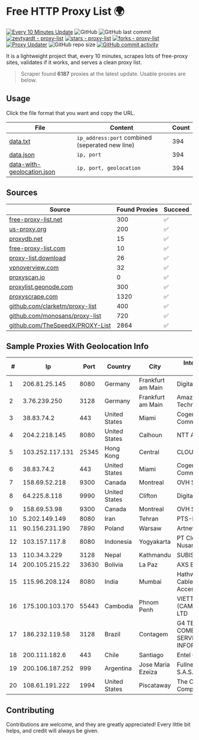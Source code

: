 
# Free HTTP Proxy List 🌍

[![Every 10 Minutes Update](https://github.com/mertguvencli/http-proxy-list/actions/workflows/main.yml/badge.svg?branch=main)](https://github.com/mertguvencli/http-proxy-list/actions/workflows/main.yml)
![GitHub](https://img.shields.io/github/license/mertguvencli/http-proxy-list)
![GitHub last commit](https://img.shields.io/github/last-commit/mertguvencli/http-proxy-list)
[![zevtyardt - proxy-list](https://img.shields.io/static/v1?label=zevtyardt&message=proxy-list&color=blue&logo=github)](https://github.com/zevtyardt/proxy-list "Go to GitHub repo")
[![stars - proxy-list](https://img.shields.io/github/stars/zevtyardt/proxy-list?style=social)](https://github.com/zevtyardt/proxy-list)
[![forks - proxy-list](https://img.shields.io/github/forks/zevtyardt/proxy-list?style=social)](https://github.com/zevtyardt/proxy-list)
[![Proxy Updater](https://github.com/zevtyardt/proxy-list/workflows/Proxy%20Updater/badge.svg)](https://github.com/zevtyardt/proxy-list/actions?query=workflow:"Proxy+Updater")
![GitHub repo size](https://img.shields.io/github/repo-size/zevtyardt/proxy-list)
[![GitHub commit activity](https://img.shields.io/github/commit-activity/m/zevtyardt/proxy-list?logo=commits)](https://github.com/zevtyardt/proxy-list/commits/main)

It is a lightweight project that, every 10 minutes, scrapes lots of free-proxy sites, validates if it works, and serves a clean proxy list.

> Scraper found **6187** proxies at the latest update. Usable proxies are below.

## Usage

Click the file format that you want and copy the URL.

|File|Content|Count|
|----|-------|-----|
|[data.txt](https://raw.githubusercontent.com/mertguvencli/http-proxy-list/main/proxy-list/data.txt)|`ip_address:port` combined (seperated new line)|394|
|[data.json](https://raw.githubusercontent.com/mertguvencli/http-proxy-list/main/proxy-list/data.json)|`ip, port`|394|
|[data-with-geolocation.json](https://raw.githubusercontent.com/mertguvencli/http-proxy-list/main/proxy-list/data-with-geolocation.json)|`ip, port, geolocation`|394|

## Sources

|Source|Found Proxies|Succeed|
|------|-------------|-------|
|[free-proxy-list.net](https://free-proxy-list.net)|300|✅|
|[us-proxy.org](https://www.us-proxy.org)|200|✅|
|[proxydb.net](http://proxydb.net)|15|✅|
|[free-proxy-list.com](https://free-proxy-list.com/?page=&port=&type%5B%5D=http&type%5B%5D=https&up_time=0&search=Search)|10|✅|
|[proxy-list.download](https://www.proxy-list.download/HTTP)|26|✅|
|[vpnoverview.com](https://vpnoverview.com/privacy/anonymous-browsing/free-proxy-servers)|32|✅|
|[proxyscan.io](https://www.proxyscan.io)|0|✅|
|[proxylist.geonode.com](https://proxylist.geonode.com/api/proxy-list?limit=300&page=1&sort_by=lastChecked&sort_type=desc&protocols=http,https)|300|✅|
|[proxyscrape.com](https://api.proxyscrape.com/v2/?request=displayproxies&protocol=http&timeout=10000&country=all&ssl=all&anonymity=all)|1320|✅|
|[github.com/clarketm/proxy-list](https://raw.githubusercontent.com/clarketm/proxy-list/master/proxy-list-raw.txt)|400|✅|
|[github.com/monosans/proxy-list](https://raw.githubusercontent.com/monosans/proxy-list/main/proxies/http.txt)|720|✅|
|[github.com/TheSpeedX/PROXY-List](https://raw.githubusercontent.com/TheSpeedX/PROXY-List/master/http.txt)|2864|✅|


## Sample Proxies With Geolocation Info

|#|Ip|Port|Country|City|Internet Service Provider|
|-|--|----|-------|----|-------------------------|
|1|206.81.25.145|8080|Germany|Frankfurt am Main|DigitalOcean, LLC|
|2|3.76.239.250|3128|Germany|Frankfurt am Main|Amazon Technologies Inc.|
|3|38.83.74.2|443|United States|Miami|Cogent Communications|
|4|204.2.218.145|8080|United States|Calhoun|NTT America, Inc.|
|5|103.252.117.131|25345|Hong Kong|Central|CLOUDWEBMANAGE|
|6|38.83.74.2|443|United States|Miami|Cogent Communications|
|7|158.69.52.218|9300|Canada|Montreal|OVH SAS|
|8|64.225.8.118|9990|United States|Clifton|DigitalOcean, LLC|
|9|158.69.53.98|9300|Canada|Montreal|OVH SAS|
|10|5.202.149.149|8080|Iran|Tehran|PTS-Network|
|11|90.156.231.190|7890|Poland|Warsaw|Artnet Sp. z o.o.|
|12|103.157.117.8|8080|Indonesia|Yogyakarta|PT Cloud Teknologi Nusantara|
|13|110.34.3.229|3128|Nepal|Kathmandu|SUBISU C7|
|14|200.105.215.22|33630|Bolivia|La Paz|AXS Bolivia S. A.|
|15|115.96.208.124|8080|India|Mumbai|Hathway IP over Cable Internet Access|
|16|175.100.103.170|55443|Cambodia|Phnom Penh|VIETTEL (CAMBODIA) PTE., LTD|
|17|186.232.119.58|3128|Brazil|Contagem|G4 TELECOM COMERCIO E SERVICOS DE INFORMATICA|
|18|200.111.182.6|443|Chile|Santiago|Entel Chile S.A.|
|19|200.106.187.252|999|Argentina|Jose Maria Ezeiza|Fullnet Solutions S.A.S.|
|20|108.61.191.222|1994|United States|Piscataway|The Constant Company|



## Contributing

Contributions are welcome, and they are greatly appreciated! Every
little bit helps, and credit will always be given.


